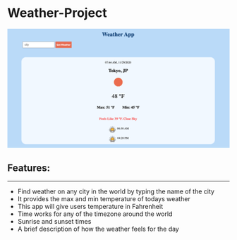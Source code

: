 # Weather-Project

![](./screenshot.png)

## Features:
 --- 
 - Find weather on any city in the world by typing the name of the city
 - It provides the max and min temperature of todays weather
 - This app will give users temperature in Fahrenheit
 - Time works for any of the timezone around the world
 - Sunrise and sunset times
 - A brief description of how the weather feels for the day